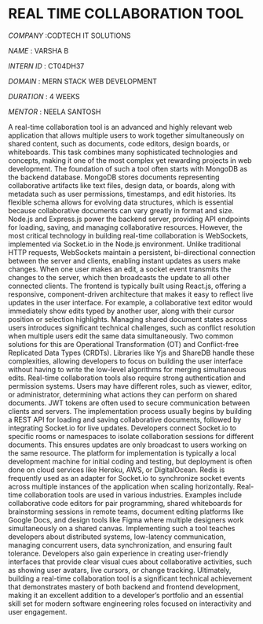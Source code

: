 # REAL TIME COLLABORATION TOOL

*COMPANY* :CODTECH IT SOLUTIONS

*NAME* : VARSHA B

*INTERN ID* : CT04DH37

*DOMAIN* : MERN STACK WEB DEVELOPMENT

*DURATION* : 4 WEEKS

*MENTOR* : NEELA SANTOSH

A real-time collaboration tool is an advanced and highly relevant web application that allows multiple users to work together simultaneously on shared content, such as documents, code editors, design boards, or whiteboards. This task combines many sophisticated technologies and concepts, making it one of the most complex yet rewarding projects in web development. The foundation of such a tool often starts with MongoDB as the backend database. MongoDB stores documents representing collaborative artifacts like text files, design data, or boards, along with metadata such as user permissions, timestamps, and edit histories. Its flexible schema allows for evolving data structures, which is essential because collaborative documents can vary greatly in format and size. Node.js and Express.js power the backend server, providing API endpoints for loading, saving, and managing collaborative resources. However, the most critical technology in building real-time collaboration is WebSockets, implemented via Socket.io in the Node.js environment. Unlike traditional HTTP requests, WebSockets maintain a persistent, bi-directional connection between the server and clients, enabling instant updates as users make changes. When one user makes an edit, a socket event transmits the changes to the server, which then broadcasts the update to all other connected clients. The frontend is typically built using React.js, offering a responsive, component-driven architecture that makes it easy to reflect live updates in the user interface. For example, a collaborative text editor would immediately show edits typed by another user, along with their cursor position or selection highlights. Managing shared document states across users introduces significant technical challenges, such as conflict resolution when multiple users edit the same data simultaneously. Two common solutions for this are Operational Transformation (OT) and Conflict-free Replicated Data Types (CRDTs). Libraries like Yjs and ShareDB handle these complexities, allowing developers to focus on building the user interface without having to write the low-level algorithms for merging simultaneous edits. Real-time collaboration tools also require strong authentication and permission systems. Users may have different roles, such as viewer, editor, or administrator, determining what actions they can perform on shared documents. JWT tokens are often used to secure communication between clients and servers. The implementation process usually begins by building a REST API for loading and saving collaborative documents, followed by integrating Socket.io for live updates. Developers connect Socket.io to specific rooms or namespaces to isolate collaboration sessions for different documents. This ensures updates are only broadcast to users working on the same resource. The platform for implementation is typically a local development machine for initial coding and testing, but deployment is often done on cloud services like Heroku, AWS, or DigitalOcean. Redis is frequently used as an adapter for Socket.io to synchronize socket events across multiple instances of the application when scaling horizontally. Real-time collaboration tools are used in various industries. Examples include collaborative code editors for pair programming, shared whiteboards for brainstorming sessions in remote teams, document editing platforms like Google Docs, and design tools like Figma where multiple designers work simultaneously on a shared canvas. Implementing such a tool teaches developers about distributed systems, low-latency communication, managing concurrent users, data synchronization, and ensuring fault tolerance. Developers also gain experience in creating user-friendly interfaces that provide clear visual cues about collaborative activities, such as showing user avatars, live cursors, or change tracking. Ultimately, building a real-time collaboration tool is a significant technical achievement that demonstrates mastery of both backend and frontend development, making it an excellent addition to a developer’s portfolio and an essential skill set for modern software engineering roles focused on interactivity and user engagement.

